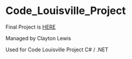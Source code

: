 # Code_Louisville_Project

Final Project is [HERE](https://github.com/Clayton-GitHub/Code_Louisville/tree/Master-PROD/Code_Louisville_Project)

Managed by Clayton Lewis

Used for Code Louisville Project C# / .NET
